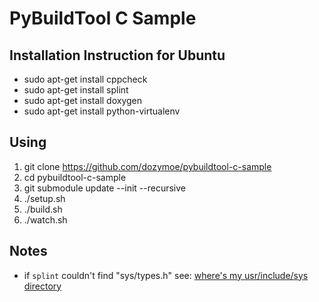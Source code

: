 PyBuildTool C Sample
====================

Installation Instruction for Ubuntu
-----------------------------------

* sudo apt-get install cppcheck
* sudo apt-get install splint
* sudo apt-get install doxygen
* sudo apt-get install python-virtualenv


Using
-----

1. git clone https://github.com/dozymoe/pybuildtool-c-sample
2. cd pybuildtool-c-sample
3. git submodule update --init --recursive
4. ./setup.sh
5. ./build.sh
6. ./watch.sh


Notes
-----

* if `splint` couldn't find "sys/types.h" see:
  [where's my usr/include/sys directory](http://askubuntu.com/questions/414110/wheres-my-usr-include-sys-directory)
